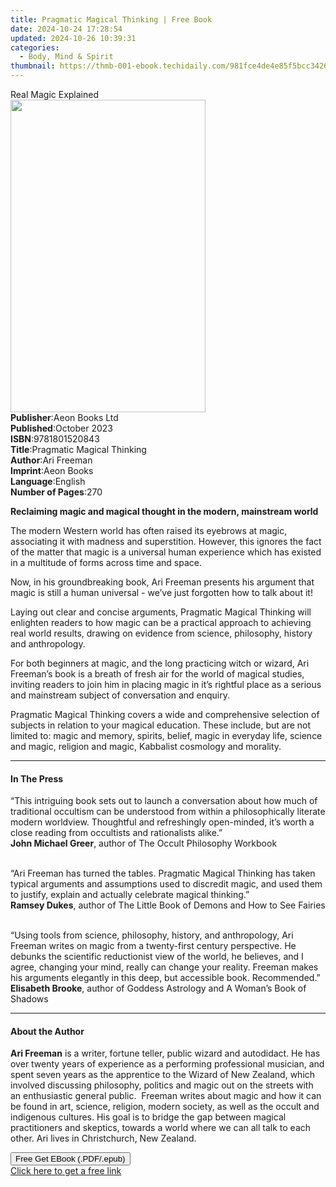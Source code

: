 ```yaml
---
title: Pragmatic Magical Thinking | Free Book
date: 2024-10-24 17:28:54
updated: 2024-10-26 10:39:31
categories:
  - Body, Mind & Spirit
thumbnail: https://thmb-001-ebook.techidaily.com/981fce4de4e85f5bcc34264a3edca9f6b5e3727c935c94fce8120c3a9741d423.jpg
---
```

<main id="book-container">
  <div class="flex flex-col">
    <div class="book-brief flex-1 py-6 px-4 sm:p-6 md:py-10 md:px-8">
      <!-- brief-->
      <div class="book-brief-main">Real Magic Explained</div>
    </div>
    <div
      class="book-meta-info flex-1 grid gap-4 col-start-1 col-end-3 row-start-1 sm:mb-6 sm:grid-cols-4 lg:gap-6 lg:col-start-2 lg:row-end-6 lg:row-span-6 lg:mb-0"
    >
      <div
        class="book-meta-info-left place-content-center mt-4 p-4 text-sm leading-6 col-start-2 col-span-2 dark:text-slate-400"
      >
        <img
          class="w-full h-500 object-cover rounded-lg sm:h-255 sm:col-span-2 lg:col-span-full"
          src="https://img-001-ebook.techidaily.com/97122f543f30a76320584e2bff314195f79a7a33cd24f12292a1fa8cc41a33de.jpg"
          alt=""
          width="312"
          height="500"
        />
      </div>
      <div
        class="book-meta-info-right mt-2 col-start-1 row-start-2 col-span-3 self-center"
      >
        <!-- meta data  -->
        <div class="flex flex-col px-4 md:px-8">
          <div class="flex-1">
            <strong>Publisher</strong>:<span class="px-2">Aeon Books Ltd</span>
          </div>
          <div class="flex-1">
            <strong>Published</strong>:<span class="px-2">October 2023</span>
          </div>
          <div class="flex-1">
            <strong>ISBN</strong>:<span class="px-2">9781801520843</span>
          </div>
          <div class="flex-1">
            <strong>Title</strong>:<span class="px-2"
              >Pragmatic Magical Thinking</span
            >
          </div>
          <div class="flex-1">
            <strong>Author</strong>:<span class="px-2">Ari Freeman</span>
          </div>
          <div class="flex-1">
            <strong>Imprint</strong>:<span class="px-2">Aeon Books</span>
          </div>
          <div class="flex-1">
            <strong>Language</strong>:<span class="px-2">English</span>
          </div>
          <div class="flex-1">
            <strong>Number of Pages</strong>:<span class="px-2">270</span>
          </div>
        </div>
      </div>
    </div>
    <div class="book-description flex-1 py-6 px-4 sm:p-6 md:py-10 md:px-8">
      <div class="book-description-main">
        <div accordion-content="" id="description">
          <p>
            <strong
              >Reclaiming magic and magical thought in the modern, mainstream
              world</strong
            >
          </p>
          <p>
            The modern Western world has often raised its eyebrows at magic,
            associating it with madness and superstition. However, this ignores
            the fact of the matter that magic is a universal human experience
            which has existed in a multitude of forms across time and space.
          </p>
          <p>
            Now, in his groundbreaking book, Ari Freeman presents his argument
            that magic is still a human universal - we’ve just forgotten how to
            talk about it!
          </p>
          <p>
            Laying out clear and concise arguments, Pragmatic Magical Thinking
            will enlighten readers to how magic can be a practical approach to
            achieving real world results, drawing on evidence from science,
            philosophy, history and anthropology.
          </p>
          <p>
            For both beginners at magic, and the long practicing witch or
            wizard, Ari Freeman’s book is a breath of fresh air for the world of
            magical studies, inviting readers to join him in placing magic in
            it’s rightful place as a serious and mainstream subject of
            conversation and enquiry.
          </p>
          <p>
            Pragmatic Magical Thinking covers a wide and comprehensive selection
            of subjects in relation to your magical education. These include,
            but are not limited to: magic and memory, spirits, belief, magic in
            everyday life, science and magic, religion and magic, Kabbalist
            cosmology and morality.
          </p>
        </div>
        <div class="accordion-fader"></div>
      </div>
    </div>
    <div class="book-excerpts flex-1 py-6 px-4 sm:p-6 md:py-10 md:px-8">
      <!-- excerpts-->
      <div class="book-excerpts-main">
        <hr />
        <h4 class="placeholder placeholder-heading">
          <span>In The Press</span>
        </h4>
        <p></p>
        <p>
          “This intriguing book sets out to launch a conversation about how much
          of traditional occultism can be understood from within a
          philosophically literate modern worldview. Thoughtful and refreshingly
          open-minded, it’s worth a close reading from occultists and
          rationalists alike.”<br /><strong>John Michael Greer</strong>, author
          of The Occult Philosophy Workbook
        </p>
        <p>
          <br />“Ari Freeman has turned the tables. Pragmatic Magical Thinking
          has taken typical arguments and assumptions used to discredit magic,
          and used them to justify, explain and actually celebrate magical
          thinking.”<br /><strong>Ramsey Dukes</strong>, author of The Little
          Book of Demons and How to See Fairies
        </p>
        <p>
          <br />“Using tools from science, philosophy, history, and
          anthropology, Ari Freeman writes on magic from a twenty-first century
          perspective. He debunks the scientific reductionist view of the world,
          he believes, and I agree, changing your mind, really can change your
          reality. Freeman makes his arguments elegantly in this deep, but
          accessible book. Recommended.”<br /><strong>Elisabeth Brooke</strong>,
          author of Goddess Astrology and A Woman’s Book of Shadows
        </p>
        <p></p>
      </div>
    </div>
    <div class="book-about-author flex-1 py-6 px-4 sm:p-6 md:py-10 md:px-8">
      <!-- about author-->
      <div class="book-main-author-main">
        <hr />
        <h4 class="placeholder placeholder-heading">
          <span>About the Author</span>
        </h4>
        <p></p>
        <p>
          <strong>Ari Freeman</strong> is a writer, fortune teller, public
          wizard and autodidact. He has over twenty years of experience as a
          performing professional musician, and spent seven years as the
          apprentice to the Wizard of New Zealand, which involved discussing
          philosophy, politics and magic out on the streets with an enthusiastic
          general public.  Freeman writes about magic and how it can be found in
          art, science, religion, modern society, as well as the occult and
          indigenous cultures. His goal is to bridge the gap between magical
          practitioners and skeptics, towards a world where we can all talk to
          each other. Ari lives in Christchurch, New Zealand.&nbsp;
        </p>
        <p></p>
      </div>
    </div>
    <div class="book-free-get flex-1 py-6 px-4 sm:p-6 md:py-10 md:px-8">
      <button
        id="btn-free-get"
        class="bg-blue-500 hover:bg-blue-700 text-white font-bold py-2 px-4 rounded"
      >
        Free Get EBook (.PDF/.epub)
      </button>
      <div id="countdown-display" class="px-2 text-lg mt-2"></div>
      <a
        id="free-link"
        class="hidden bg-blue-500 hover:bg-blue-700 text-white font-bold py-2 px-4 rounded"
        href="https://www.ebooks.com/en-us/book/211140889/pragmatic-magical-thinking/ari-freeman/"
        target="_blank"
        >Click here to get a free link</a
      >
    </div>
    <script>
      let countdownTime = 0;
      let countdownInterval = null;
      document
        .getElementById('btn-free-get')
        .addEventListener('click', startCountdown);
      function startCountdown() {
        countdownTime = new Date().getTime() + 60000 * 3;
        countdownInterval = setInterval(updateCountdown, 1000);
        document.getElementById('btn-free-get').disabled = true;
        document
          .getElementById('btn-free-get')
          .classList.add('bg-gray-500', 'cursor-not-allowed');
      }
      function updateCountdown() {
        let currentTime = new Date().getTime();
        let timeLeft = countdownTime - currentTime;
        let secondsLeft = Math.floor(timeLeft / 1000);
        document.getElementById('countdown-display').innerHTML =
          `Remaining time: ${secondsLeft} seconds.`;
        if (secondsLeft <= 0) {
          clearInterval(countdownInterval);
          document.getElementById('btn-free-get').classList.add('hidden');
          document.getElementById('free-link').classList.remove('hidden');
          document.getElementById('countdown-display').innerHTML = '';
        }
      }
    </script>
  </div>
</main>
